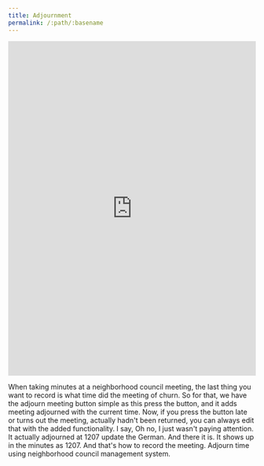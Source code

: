 ```yaml
---
title: Adjournment
permalink: /:path/:basename
---
```


<div style="position: relative; padding-bottom: 135%; height: 0;"><iframe src="https://www.loom.com/embed/badf15d50dd5456582bddb6ef43abc92" frameborder="0" webkitallowfullscreen mozallowfullscreen allowfullscreen style="position: absolute; top: 0; left: 0; width: 100%; height: 100%;"></iframe></div>

When taking minutes at a neighborhood council meeting, the last thing you want to record is what time did the meeting of churn.
So for that, we have the adjourn meeting button simple as this press the button, and it adds meeting adjourned with the current time.
Now, if you press the button late or turns out the meeting, actually hadn't been returned, you can always edit that with the added functionality.
I say, Oh no, I just wasn't paying attention. It actually adjourned at 1207 update the German. And there it is.
It shows up in the minutes as 1207. And that's how to record the meeting. Adjourn time using neighborhood council management system.
